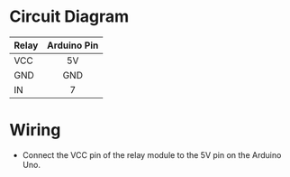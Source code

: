 # Circuit Diagram

| **Relay**    | **Arduino Pin** |
|:-------------|:---------------:|
| VCC      |   5V   |
| GND      |   GND  |
| IN       |    7   |


# Wiring
+ Connect the VCC pin of the relay module to the 5V pin on the Arduino Uno.
